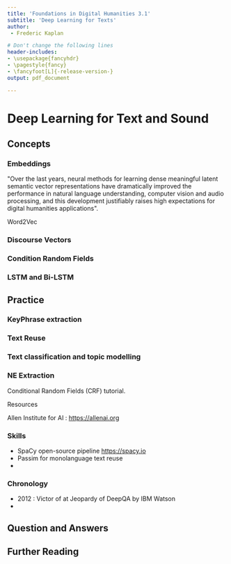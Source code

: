 ```yaml
---
title: 'Foundations in Digital Humanities 3.1'
subtitle: 'Deep Learning for Texts'
author:
 - Frederic Kaplan

# Don't change the following lines
header-includes:
- \usepackage{fancyhdr}
- \pagestyle{fancy}
- \fancyfoot[L]{-release-version-}
output: pdf_document

---
```


# Deep Learning for Text and Sound

## Concepts

### Embeddings

"Over the last years, neural methods for learning dense meaningful latent semantic vector representations have dramatically improved the performance in natural language understanding, computer vision and audio processing, and this development justifiably raises high expectations for digital humanities applications".

Word2Vec

### Discourse Vectors

### Condition Random Fields

### LSTM and Bi-LSTM

### 

## Practice

### KeyPhrase extraction

### Text Reuse

### Text classification and topic modelling

### NE Extraction

Conditional Random Fields (CRF) tutorial. 



Resources

Allen Institute for AI : https://allenai.org

### Skills

- SpaCy open-source pipeline https://spacy.io
- Passim for monolanguage text reuse
- 

### Chronology 

- 2012 : Victor of at Jeopardy of DeepQA by IBM Watson
- 





## Question and Answers 



## Further Reading

